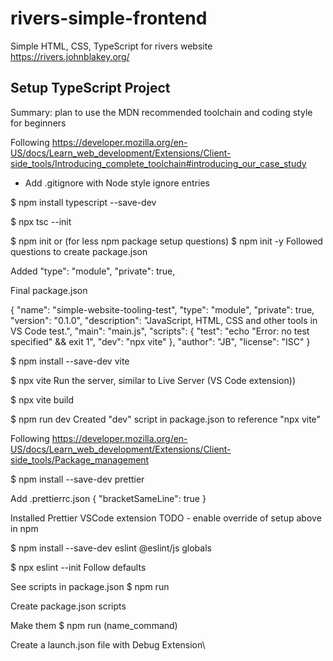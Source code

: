# rivers-simple-frontend

Simple HTML, CSS, TypeScript for rivers website https://rivers.johnblakey.org/

## Setup TypeScript Project

Summary: plan to use the MDN recommended toolchain and coding style for beginners

Following <https://developer.mozilla.org/en-US/docs/Learn_web_development/Extensions/Client-side_tools/Introducing_complete_toolchain#introducing_our_case_study>

- Add .gitignore with Node style ignore entries

$ npm install typescript --save-dev

$ npx tsc --init

$ npm init
or (for less npm package setup questions)
$ npm init -y
Followed questions to create package.json

Added
"type": "module",
"private": true,

Final package.json

{
"name": "simple-website-tooling-test",
"type": "module",
"private": true,
"version": "0.1.0",
"description": "JavaScript, HTML, CSS and other tools in VS Code test.",
"main": "main.js",
"scripts": {
"test": "echo \"Error: no test specified\" && exit 1",
"dev": "npx vite"
},
"author": "JB",
"license": "ISC"
}

$ npm install --save-dev vite

$ npx vite
Run the server, similar to Live Server (VS Code extension))

$ npx vite build

$ npm run dev
Created "dev" script in package.json to reference "npx vite"

Following <https://developer.mozilla.org/en-US/docs/Learn_web_development/Extensions/Client-side_tools/Package_management>

$ npm install --save-dev prettier

Add
.prettierrc.json
{
"bracketSameLine": true
}

Installed Prettier VSCode extension
TODO - enable override of setup above in npm

$ npm install --save-dev eslint @eslint/js globals

$ npx eslint --init
Follow defaults

See scripts in package.json
$ npm run

Create package.json scripts

Make them $ npm run (name_command)

Create a launch.json file with Debug Extension\

